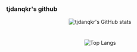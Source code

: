 ### tjdanqkr's github

<!--
**tjdanqkr/tjdanqkr** is a ✨ _special_ ✨ repository because its `README.md` (this file) appears on your GitHub profile.

Here are some ideas to get you started:

- 🔭 I’m currently working on ...
- 🌱 I’m currently learning ...
- 👯 I’m looking to collaborate on ...
- 🤔 I’m looking for help with ...
- 💬 Ask me about ...
- 📫 How to reach me: ...
- 😄 Pronouns: ...
- ⚡ Fun fact: ...
-->
<div align="center">

![tjdanqkr's GitHub stats](https://github-readme-stats.vercel.app/api?username=tjdanqkr&show_icons=true&theme=dark)
#
![Top Langs](https://github-readme-stats.vercel.app/api/top-langs/?username=tjdanqkr&langs_count=8)

</div>
